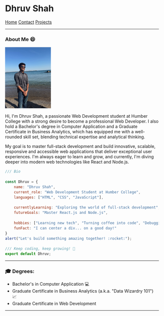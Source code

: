 # Dhruv Shah

[Home](index)
[Contact](contact)
[Projects](project)


---
### About Me 😄

<img src="./IMG_5371.JPG" width="150px">

Hi, I'm Dhruv Shah, a passionate Web Development student at Humber College with a strong desire to become a professional Web Developer. I also hold a Bachelor's degree in Computer Application and a Graduate Certificate in Business Analytics, which has equipped me with a well-rounded skill set, blending technical expertise and analytical thinking.

My goal is to master full-stack development and build innovative, scalable, responsive and accessible web applications that deliver exceptional user experiences. I'm always eager to learn and grow, and currently, I'm diving deeper into modern web technologies like React and Node.js.


```js
/// Bio

const Dhruv = {
    name: "Dhruv Shah",
    current_role: "Web Development Student at Humber College",
    languages: ["HTML", "CSS", "JavaScript"],

    currentlyLearning: "Exploring the world of full-stack development",
    futureGoals: "Master React.js and Node.js",

    hobbies: ["Learning new tech", "Turning coffee into code", "Debugging... forever"],
    funFact: "I can center a div... on a good day!"
}
alert("Let's build something amazing together! :rocket:");

/// Keep coding, keep growing! 🚀
export default Dhruv;
```

---

### 🎓 Degrees:

- Bachelor's in Computer Application :computer:
- Graduate Certificate in Business Analytics (a.k.a. "Data Wizardry 101") :chart_with_upwards_trend:
- Graduate Certificate in Web Development

---
